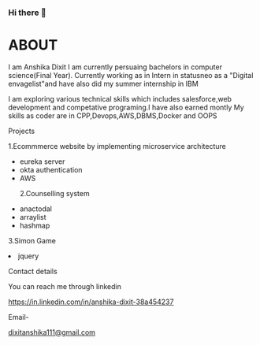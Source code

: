 ### Hi there 👋

# ABOUT
I am Anshika Dixit I am currently persuaing bachelors in computer science(Final Year). Currently working as in Intern in statusneo as a "Digital envagelist"and have also did my summer internship in IBM


I am exploring various technical skills which includes salesforce,web development and competative programing.I have also earned montly 
My skills as coder are in CPP,Devops,AWS,DBMS,Docker and OOPS 


Projects 


1.Ecommmerce website by implementing microservice architecture


<ul>
<li>eureka server</li>
<li>okta authentication</li>
<li>AWS</li>
  
2.Counselling system


<li>anactodal</li>
<li>arraylist</li>
<li>hashmap</li>
</ul>


3.Simon Game 


<li>jquery</li>



Contact details


You can reach me through linkedin 

https://in.linkedin.com/in/anshika-dixit-38a454237


Email-

dixitanshika111@gmail.com



